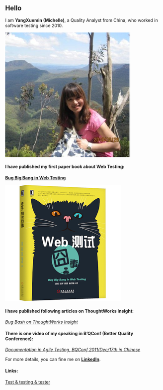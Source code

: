## Hello


I am **YangXuemin (Michelle)**, a Quality Analyst from China, who worked in software testing since 2010.

![YangXuemin (Michelle)'s avatar](https://raw.githubusercontent.com/xmyang/xmyang.github.io/master/images/Avatar.jpg)

#### I have published my first paper book about Web Testing:

[**Bug Big Bang in Web Testing**](https://www.amazon.cn/dp/B071GYCWHP)

  ![Bug Big Bang in Web Testing](https://raw.githubusercontent.com/xmyang/xmyang.github.io/master/images/WebTestingBookCover.jpg)

#### I have published following articles on ThoughtWorks Insight:

[*Bug Bash on ThoughtWorks Insight*](http://insights.thoughtworkers.org/bug-bash/)

#### There is one video of my speaking in B’QConf (Better Quality Conference):

[*Documentation in Agile Testing, BQConf 2011/Dec/17th in Chinese*](http://v.youku.com/v_show/id_XMzM1NzE2MTAw.html)

For more details, you can fine me on [**LinkedIn**](https://www.linkedin.com/in/xuemin-yang-78024666/).

#### Links:
[Test & testing & tester](http://hy1984427.github.io/)
